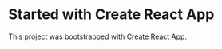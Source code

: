 # Started with Create React App

This project was bootstrapped with [Create React App](https://github.com/facebook/create-react-app).
